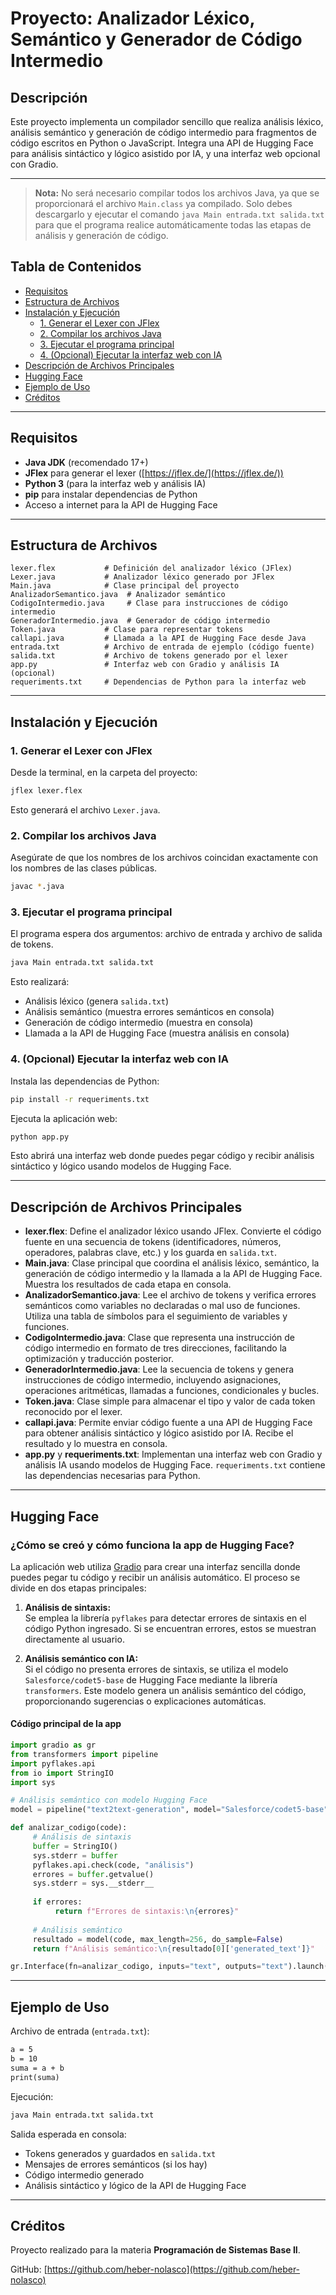 # Proyecto: Analizador Léxico, Semántico y Generador de Código Intermedio

## Descripción

Este proyecto implementa un compilador sencillo que realiza análisis léxico, análisis semántico y generación de código intermedio para fragmentos de código escritos en Python o JavaScript. Integra una API de Hugging Face para análisis sintáctico y lógico asistido por IA, y una interfaz web opcional con Gradio.

---
> **Nota:** No será necesario compilar todos los archivos Java, ya que se proporcionará el archivo `Main.class` ya compilado. Solo debes descargarlo y ejecutar el comando `java Main entrada.txt salida.txt` para que el programa realice automáticamente todas las etapas de análisis y generación de código.
## Tabla de Contenidos

- [Requisitos](#requisitos)
- [Estructura de Archivos](#estructura-de-archivos)
- [Instalación y Ejecución](#instalación-y-ejecución)
    - [1. Generar el Lexer con JFlex](#1-generar-el-lexer-con-jflex)
    - [2. Compilar los archivos Java](#2-compilar-los-archivos-java)
    - [3. Ejecutar el programa principal](#3-ejecutar-el-programa-principal)
    - [4. (Opcional) Ejecutar la interfaz web con IA](#4-opcional-ejecutar-la-interfaz-web-con-ia)
- [Descripción de Archivos Principales](#descripción-de-archivos-principales)
- [Hugging Face](#hugging-face)
- [Ejemplo de Uso](#ejemplo-de-uso)
- [Créditos](#créditos)

---

## Requisitos

- **Java JDK** (recomendado 17+)
- **JFlex** para generar el lexer ([https://jflex.de/](https://jflex.de/))
- **Python 3** (para la interfaz web y análisis IA)
- **pip** para instalar dependencias de Python
- Acceso a internet para la API de Hugging Face

---

## Estructura de Archivos

```
lexer.flex           # Definición del analizador léxico (JFlex)
Lexer.java           # Analizador léxico generado por JFlex
Main.java            # Clase principal del proyecto
AnalizadorSemantico.java  # Analizador semántico
CodigoIntermedio.java     # Clase para instrucciones de código intermedio
GeneradorIntermedio.java  # Generador de código intermedio
Token.java           # Clase para representar tokens
callapi.java         # Llamada a la API de Hugging Face desde Java
entrada.txt          # Archivo de entrada de ejemplo (código fuente)
salida.txt           # Archivo de tokens generado por el lexer
app.py               # Interfaz web con Gradio y análisis IA (opcional)
requeriments.txt     # Dependencias de Python para la interfaz web
```

---

## Instalación y Ejecución

### 1. Generar el Lexer con JFlex

Desde la terminal, en la carpeta del proyecto:

```sh
jflex lexer.flex
```
Esto generará el archivo `Lexer.java`.

### 2. Compilar los archivos Java

Asegúrate de que los nombres de los archivos coincidan exactamente con los nombres de las clases públicas.

```sh
javac *.java
```

### 3. Ejecutar el programa principal

El programa espera dos argumentos: archivo de entrada y archivo de salida de tokens.

```sh
java Main entrada.txt salida.txt
```

Esto realizará:

- Análisis léxico (genera `salida.txt`)
- Análisis semántico (muestra errores semánticos en consola)
- Generación de código intermedio (muestra en consola)
- Llamada a la API de Hugging Face (muestra análisis en consola)

### 4. (Opcional) Ejecutar la interfaz web con IA

Instala las dependencias de Python:

```sh
pip install -r requeriments.txt
```

Ejecuta la aplicación web:

```sh
python app.py
```

Esto abrirá una interfaz web donde puedes pegar código y recibir análisis sintáctico y lógico usando modelos de Hugging Face.

---

## Descripción de Archivos Principales

- **lexer.flex**: Define el analizador léxico usando JFlex. Convierte el código fuente en una secuencia de tokens (identificadores, números, operadores, palabras clave, etc.) y los guarda en `salida.txt`.
- **Main.java**: Clase principal que coordina el análisis léxico, semántico, la generación de código intermedio y la llamada a la API de Hugging Face. Muestra los resultados de cada etapa en consola.
- **AnalizadorSemantico.java**: Lee el archivo de tokens y verifica errores semánticos como variables no declaradas o mal uso de funciones. Utiliza una tabla de símbolos para el seguimiento de variables y funciones.
- **CodigoIntermedio.java**: Clase que representa una instrucción de código intermedio en formato de tres direcciones, facilitando la optimización y traducción posterior.
- **GeneradorIntermedio.java**: Lee la secuencia de tokens y genera instrucciones de código intermedio, incluyendo asignaciones, operaciones aritméticas, llamadas a funciones, condicionales y bucles.
- **Token.java**: Clase simple para almacenar el tipo y valor de cada token reconocido por el lexer.
- **callapi.java**: Permite enviar código fuente a una API de Hugging Face para obtener análisis sintáctico y lógico asistido por IA. Recibe el resultado y lo muestra en consola.
- **app.py** y **requeriments.txt**: Implementan una interfaz web con Gradio y análisis IA usando modelos de Hugging Face. `requeriments.txt` contiene las dependencias necesarias para Python.

---
## Hugging Face

### ¿Cómo se creó y cómo funciona la app de Hugging Face?

La aplicación web utiliza [Gradio](https://gradio.app/) para crear una interfaz sencilla donde puedes pegar tu código y recibir un análisis automático. El proceso se divide en dos etapas principales:

1. **Análisis de sintaxis:**  
    Se emplea la librería `pyflakes` para detectar errores de sintaxis en el código Python ingresado. Si se encuentran errores, estos se muestran directamente al usuario.

2. **Análisis semántico con IA:**  
    Si el código no presenta errores de sintaxis, se utiliza el modelo `Salesforce/codet5-base` de Hugging Face mediante la librería `transformers`. Este modelo genera un análisis semántico del código, proporcionando sugerencias o explicaciones automáticas.

#### Código principal de la app

```python
import gradio as gr
from transformers import pipeline
import pyflakes.api
from io import StringIO
import sys

# Análisis semántico con modelo Hugging Face
model = pipeline("text2text-generation", model="Salesforce/codet5-base")

def analizar_codigo(code):
     # Análisis de sintaxis
     buffer = StringIO()
     sys.stderr = buffer
     pyflakes.api.check(code, "análisis")
     errores = buffer.getvalue()
     sys.stderr = sys.__stderr__
     
     if errores:
          return f"Errores de sintaxis:\n{errores}"
     
     # Análisis semántico
     resultado = model(code, max_length=256, do_sample=False)
     return f"Análisis semántico:\n{resultado[0]['generated_text']}"

gr.Interface(fn=analizar_codigo, inputs="text", outputs="text").launch()
```

---

## Ejemplo de Uso

Archivo de entrada (`entrada.txt`):

```txt
a = 5
b = 10
suma = a + b
print(suma)
```

Ejecución:

```sh
java Main entrada.txt salida.txt
```

Salida esperada en consola:

- Tokens generados y guardados en `salida.txt`
- Mensajes de errores semánticos (si los hay)
- Código intermedio generado
- Análisis sintáctico y lógico de la API de Hugging Face

---

## Créditos

Proyecto realizado para la materia **Programación de Sistemas Base II**.

GitHub: [https://github.com/heber-nolasco](https://github.com/heber-nolasco)

